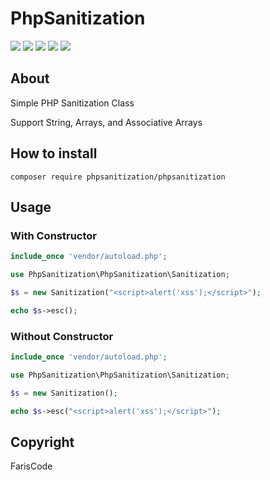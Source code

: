 # PhpSanitization

![](https://img.shields.io/packagist/l/phpsanitization/phpsanitization) ![](https://img.shields.io/packagist/dt/phpsanitization/phpsanitization) ![](https://img.shields.io/packagist/php-v/phpsanitization/phpsanitization) ![](https://img.shields.io/packagist/stars/phpsanitization/phpsanitization) ![](https://img.shields.io/packagist/v/phpsanitization/phpsanitization)

## About
Simple PHP Sanitization Class

Support String, Arrays, and Associative Arrays

## How to install

```
composer require phpsanitization/phpsanitization
```

## Usage

### With Constructor
```php
include_once 'vendor/autoload.php';

use PhpSanitization\PhpSanitization\Sanitization;

$s = new Sanitization("<script>alert('xss');</script>");

echo $s->esc();
```

### Without Constructor
```php
include_once 'vendor/autoload.php';

use PhpSanitization\PhpSanitization\Sanitization;

$s = new Sanitization();

echo $s->esc("<script>alert('xss');</script>");
```

## Copyright

FarisCode

